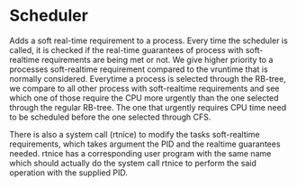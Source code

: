 # Scheduler

Adds a soft real-time requirement to a process. Every time the scheduler is called, it is checked if the real-time guarantees of process with soft- realtime requirements are being met or not. We give higher priority to a processes soft-realtime requirement compared to the vruntime that is normally considered. Everytime a process is selected through the RB-tree, we compare to all other process with soft-realtime requirements and see which one of those require the CPU more urgently than the one selected through the regular RB-tree. The one that urgently requires CPU time need to be scheduled before the one selected through CFS.


There is also a system call (rtnice) to modify the tasks soft-realtime requirements, which takes argument the PID and the realtime guarantees needed. rtnice has a corresponding user program with the same name which should actually do the system call rtnice to perform the said operation with the supplied PID.
